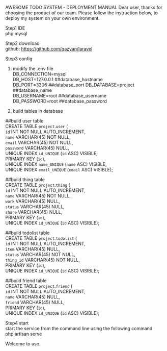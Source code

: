 AWESOME TODO SYSTEM - DEPLOYMENT MANUAL
Dear user, thanks for choosing the product of our team. Please follow the instruction below, to deploy my system on your own environment.

Step1  IDE  
php  mysql 

Step2  download   
github:	https://github.com/qazyan/laravel

Step3  config  
1.  modify the .env file  
DB_CONNECTION=mysql	  
DB_HOST=127.0.0.1 	##database_hostname  
DB_PORT=3306		##database_port
DB_DATABASE=project	##database_name   
DB_USERNAME=root	##database_username  
DB_PASSWORD=root	##database_password  

2.  build tables in database

##build user table   
CREATE TABLE `project`.`user` (   
  `id` INT NOT NULL AUTO_INCREMENT,   
  `name` VARCHAR(45) NOT NULL,   
  `email` VARCHAR(45) NOT NULL,   
  `password` VARCHAR(45) NULL,   
  UNIQUE INDEX `id_UNIQUE` (`id` ASC) VISIBLE,   
  PRIMARY KEY (`id`),   
  UNIQUE INDEX `name_UNIQUE` (`name` ASC) VISIBLE,   
  UNIQUE INDEX `email_UNIQUE` (`email` ASC) VISIBLE);   
  
##build thing table   
CREATE TABLE `project`.`thing` (   
  `id` INT NOT NULL AUTO_INCREMENT,   
  `name` VARCHAR(45) NOT NULL,   
  `work` VARCHAR(45) NULL,   
  `status` VARCHAR(45) NULL,   
  `share` VARCHAR(45) NULL,   
  PRIMARY KEY (`id`),   
  UNIQUE INDEX `id_UNIQUE` (`id` ASC) VISIBLE);   
  
##build todolist table   
CREATE TABLE `project`.`todolist` (   
  `id` INT NOT NULL AUTO_INCREMENT,   
  `item` VARCHAR(45) NULL,   
  `status` VARCHAR(45) NOT NULL,   
  `thing_id` VARCHAR(45) NOT NULL,   
  PRIMARY KEY (`id`),   
  UNIQUE INDEX `id_UNIQUE` (`id` ASC) VISIBLE);   
  
##build friend table   
CREATE TABLE `project`.`friend` (   
  `id` INT NOT NULL AUTO_INCREMENT,   
  `name` VARCHAR(45) NULL,   
  `friend` VARCHAR(45) NULL,   
  PRIMARY KEY (`id`),   
  UNIQUE INDEX `id_UNIQUE` (`id` ASC) VISIBLE);

Step4  start   
start the service from the command line using the following command  
php artisan serve  

Welcome to use.
